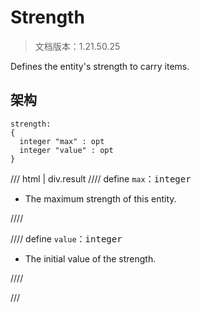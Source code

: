 # Strength

> 文档版本：1.21.50.25

Defines the entity's strength to carry items.

## 架构

```mcschema
strength:
{
  integer "max" : opt
  integer "value" : opt
}

```

/// html | div.result
//// define
`max`：<samp>integer</samp>

- The maximum strength of this entity.


////


//// define
`value`：<samp>integer</samp>

- The initial value of the strength.


////


///

